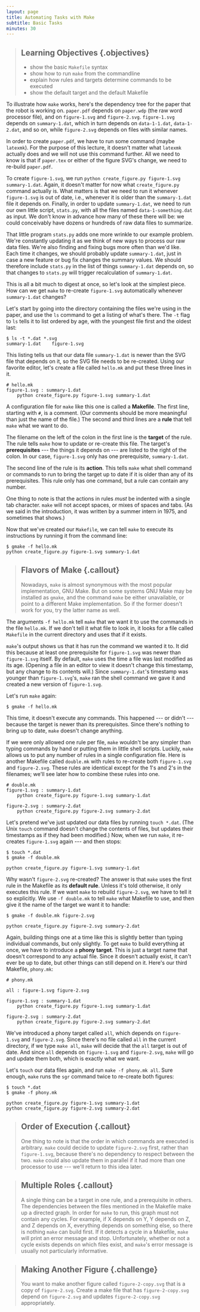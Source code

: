 ```yaml
---
layout: page
title: Automating Tasks with Make
subtitle: Basic Tasks
minutes: 30
---
```

> ## Learning Objectives {.objectives}
> 
> * show the basic `Makefile` syntax
> * show how to run `make` from the commandline
> * explain how rules and targets determine commands to be executed
> * show the default target and the default Makefile

To illustrate how `make` works, here's the dependency tree for the paper that the robot is working on.
`paper.pdf` depends on `paper.wdp` (the raw word processor file),
and on `figure-1.svg` and `figure-2.svg`.
`figure-1.svg` depends on `summary-1.dat`,
which in turn depends on `data-1-1.dat`, `data-1-2.dat`, and so on,
while `figure-2.svg` depends on files with similar names.

In order to create `paper.pdf`, we have to run some command (maybe `latexmk`).
For the purpose of this lecture, it doesn't matter what `latexmk` actually does
and we will not use this command further.
All we need to know is that if `paper.tex` or either of the figure SVG's change, we need to
re-build `paper.pdf`.

To create `figure-1.svg`, we run `python create_figure.py figure-1.svg summary-1.dat`.
Again, it doesn't matter for now what `create_figure.py` command actually is.
What matters is that we need to run it whenever `figure-1.svg` is out of date,
i.e., whenever it is older than the `summary-1.dat` file it depends on.
Finally, in order to update `summary-1.dat`, we need to run our own little script, `stats.py`,
with all the files named `data-1-something.dat` as input.
We don't know in advance how many of these there will be: we could conceivably have dozens or hundreds of raw data files to summarize.

That little program `stats.py` adds one more wrinkle to our example problem.
We're constantly updating it as we think of new ways to process our raw data files.
We're also finding and fixing bugs more often than we'd like.
Each time it changes, we should probably update `summary-1.dat`,
just in case a new feature or bug fix changes the summary values.
We should therefore include `stats.py` in the list of things `summary-1.dat` depends on,
so that changes to `stats.py` will trigger recalculation of `summary-1.dat`.

This is all a bit much to digest at once, so let's look at the simplest piece.
How can we get `make` to re-create `figure-1.svg` automatically whenever `summary-1.dat` changes?

Let's start by going into the directory containing the files we're using in the paper,
and use the `ls` command to get a listing of what's there.
The `-t` flag to `ls` tells it to list ordered by age,
with the youngest file first and the oldest last:

~~~ {.make}
$ ls -t *.dat *.svg
summary-1.dat    figure-1.svg
~~~

This listing tells us that our data file `summary-1.dat` is newer than the SVG file that depends on it,
so the SVG file needs to be re-created.
Using our favorite editor, let's create a file called `hello.mk` and put these three lines in it.

~~~ {.make}
# hello.mk
figure-1.svg : summary-1.dat
    python create_figure.py figure-1.svg summary-1.dat
~~~

A configuration file for `make` like this one is called a **Makefile**.
The first line, starting with `#`, is a comment.
(Our comments should be more meaningful than just the name of the file.)
The second and third lines are a **rule** that tell `make` what we want to do.

The filename on the left of the colon in the first line is the **target** of the rule.
The rule tells `make` how to update or re-create this file.
The target's **prerequisites** --- the things it depends on --- are listed to the right of the colon.
In our case, `figure-1.svg` only has one prerequisite, `summary-1.dat`.

The second line of the rule is its **action**.
This tells `make` what shell command or commands to run
to bring the target up to date if it is older than any of its prerequisites.
This rule only has one command, but a rule can contain any number.

One thing to note is that the actions in rules *must* be indented with a single tab character.
`make` will not accept spaces, or mixes of spaces and tabs.
(As we said in the introduction, it was written by a summer intern in 1975, and sometimes that shows.)

Now that we've created our `Makefile`, we can tell `make` to execute its
instructions by running it from the command line:

~~~ {.make}
$ gmake -f hello.mk
python create_figure.py figure-1.svg summary-1.dat
~~~

> ## Flavors of Make {.callout}
>
> Nowadays, `make` is almost synonymous with the most popular implementation,
> GNU Make.
> But on some systems GNU Make may be installed as `gmake`, and the command
> `make` be either unavailable, or point to a different Make implementation.
> So if the former doesn't work for you, try the latter name as well.

The arguments `-f hello.mk` tell `make` that we want it to use the commands in the file `hello.mk`.
If we don't tell it what file to look in,
it looks for a file called `Makefile` in the current directory and uses that if it exists.

`make`'s output shows us that it has run the command we wanted it to.
It did this because at least one prerequisite for `figure-1.svg` was newer than `figure-1.svg` itself.
By default, `make` uses the time a file was last modified as its age.
(Opening a file in an editor to view it doesn't change this timestamp, but any change to its contents will.)
Since `summary-1.dat`'s timestamp was younger than `figure-1.svg`'s,
`make` ran the shell command we gave it and created a new version of `figure-1.svg`.

Let's run `make` again:

~~~ {.make}
$ gmake -f hello.mk
~~~

This time, it doesn't execute any commands.
This happened --- or didn't --- because the target is newer than its prerequisites.
Since there's nothing to bring up to date, `make` doesn't change anything.

If we were only allowed one rule per file,
`make` wouldn't be any simpler than typing commands by hand or putting them in little shell scripts.
Luckily, `make` allows us to put any number of rules in a single configuration file.
Here is another Makefile called `double.mk` with rules to re-create
both `figure-1.svg` and `figure-2.svg`.
These rules are identical except for the 1's and 2's in the filenames; we'll see later how to combine these rules into one.

~~~ {.make}
# double.mk
figure-1.svg : summary-1.dat
    python create_figure.py figure-1.svg summary-1.dat

figure-2.svg : summary-2.dat
    python create_figure.py figure-2.svg summary-2.dat
~~~

Let's pretend we've just updated our data files by running `touch *.dat`.
(The Unix `touch` command doesn't change the contents of files,
but updates their timestamps as if they had been modified.)
Now, when we run `make`, it re-creates `figure-1.svg` again --- and then stops:

~~~ {.input}
$ touch *.dat
$ gmake -f double.mk
~~~
~~~ {.output}
python create_figure.py figure-1.svg summary-1.dat
~~~

Why wasn't `figure-2.svg` re-created?
The answer is that `make` uses the first rule in the Makefile as its **default rule**.
Unless it's told otherwise, it only executes this rule.
If we want `make` to rebuild `figure-2.svg`, we have to tell it so explicitly.
We use `-f double.mk` to tell `make` what Makefile to use,
and then give it the name of the target we want it to handle:

~~~ {.input}
$ gmake -f double.mk figure-2.svg
~~~
~~~ {.output}
python create_figure.py figure-2.svg summary-2.dat
~~~

Again,
building things one at a time like this is slightly better than typing individual commands,
but only slightly.
To get `make` to build everything at once, we have to introduce a **phony target**.
This is just a target name that doesn't correspond to any actual file.
Since it doesn't actually exist,
it can't ever be up to date,
but other things can still depend on it.
Here's our third Makefile, `phony.mk`:

~~~ {.make}
# phony.mk

all : figure-1.svg figure-2.svg

figure-1.svg : summary-1.dat
    python create_figure.py figure-1.svg summary-1.dat

figure-2.svg : summary-2.dat
    python create_figure.py figure-2.svg summary-2.dat
~~~

We've introduced a phony target called `all`, which depends on `figure-1.svg` and `figure-2.svg`.
Since there's no file called `all` in the current directory,
if we type `make all`,
`make` will decide that the `all` target is out of date.
And since `all` depends on `figure-1.svg` and `figure-2.svg`,
`make` will go and update them both, which is exactly what we want.

Let's `touch` our data files again, and run `make -f phony.mk all`.
Sure enough, `make` runs the `sgr` command twice to re-create both figures:

~~~ {.input}
$ touch *.dat
$ gmake -f phony.mk
~~~
~~~ {.output}
python create_figure.py figure-1.svg summary-1.dat
python create_figure.py figure-2.svg summary-2.dat
~~~

> ## Order of Execution {.callout}
>
> One thing to note is that the order in which commands are executed is arbitrary.
> `make` could decide to update `figure-2.svg` first, rather than `figure-1.svg`,
> because there's no dependency to respect between the two.
> `make` could also update them in parallel if it had more than one processor to use --- we'll return to this idea later.

> ## Multiple Roles {.callout}
>
> A single thing can be a target in one rule, and a prerequisite in others.
> The dependencies between the files mentioned in the Makefile make up a directed graph.
> In order for `make` to run, this graph must not contain any cycles.
> For example, if X depends on Y, Y depends on Z, and Z depends on X,
> everything depends on something else, so there is nothing `make` can build first.
> If it detects a cycle in a Makefile, `make` will print an error message and stop.
> Unfortunately, whether or not a cycle exists depends on which files exist,
> and `make`'s error message is usually not particularly informative.

> ## Making Another Figure {.challenge}
>
> You want to make another figure called `figure-2-copy.svg` that is a
> copy of `figure-2.svg`.  Create a make file that has
> `figure-2-copy.svg` depend on `figure-2.svg` and updates
> `figure-2-copy.svg` appropriately.
